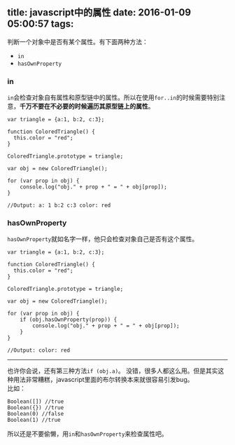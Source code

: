 title: javascript中的属性
date: 2016-01-09 05:00:57
tags:
---

判断一个对象中是否有某个属性。有下面两种方法：

- `in`
- `hasOwnProperty`

### in

`in`会检查对象自有属性和原型链中的属性。所以在使用`for..in`的时候需要特别注意，__千万不要在不必要的时候遍历其原型链上的属性__。

    var triangle = {a:1, b:2, c:3};

    function ColoredTriangle() {
      this.color = "red";
    }

    ColoredTriangle.prototype = triangle;

    var obj = new ColoredTriangle();

    for (var prop in obj) {
        console.log("obj." + prop + " = " + obj[prop]); 
    }

    //Output: a: 1 b:2 c:3 color: red

### hasOwnProperty

`hasOwnProperty`就如名字一样，他只会检查对象自己是否有这个属性。


    var triangle = {a:1, b:2, c:3};

    function ColoredTriangle() {
      this.color = "red";
    }

    ColoredTriangle.prototype = triangle;

    var obj = new ColoredTriangle();

    for (var prop in obj) {
        if (obj.hasOwnProperty(prop)) {
            console.log("obj." + prop + " = " + obj[prop]); 
        }
    }

    //Output: color: red

--------------------------------

也许你会说，还有第三种方法`if (obj.a)`。 
没错，很多人都这么用。但是其实这种用法非常糟糕，javascript里面的布尔转换本来就很容易引发bug。  
比如：

    Boolean([]) //true
    Boolean({}) //true
    Boolean(0) //false
    Boolean(1) //true

所以还是不要偷懒，用`in`和`hasOwnProperty`来检查属性吧。
